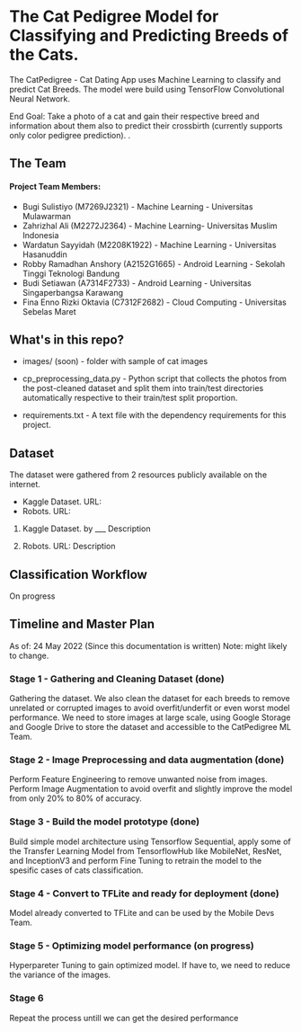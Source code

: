 # The Cat Pedigree Model for Classifying and Predicting Breeds of the Cats.

The CatPedigree - Cat Dating App uses Machine Learning to classify and predict Cat Breeds. The model were build using TensorFlow Convolutional Neural Network.

End Goal: Take a photo of a cat and gain their respective breed and information about them also to predict their crossbirth (currently supports only color pedigree prediction). 
.

## The Team 
#### Project Team Members:
* Bugi Sulistiyo (M7269J2321) - Machine Learning - Universitas Mulawarman
* Zahrizhal Ali (M2272J2364) - Machine Learning- Universitas Muslim Indonesia
* Wardatun Sayyidah (M2208K1922) - Machine Learning - Universitas Hasanuddin
* Robby Ramadhan Anshory (A2152G1665) - Android Learning - Sekolah Tinggi Teknologi Bandung
* Budi Setiawan (A7314F2733) - Android Learning - Universitas Singaperbangsa Karawang
* Fina Enno Rizki Oktavia (C7312F2682) - Cloud Computing - Universitas Sebelas Maret

## What's in this repo?

* images/ (soon) - folder with sample of cat images
* cp_preprocessing_data.py - Python script that collects the photos from the post-cleaned dataset and split them into train/test directories automatically respective to their train/test split proportion.

* requirements.txt - A text file with the dependency requirements for this project.

## Dataset
The dataset were gathered from 2 resources publicly available on the internet.
- Kaggle Dataset. URL:
- Robots. URL:

1. Kaggle Dataset.
by ___
Description


2. Robots. URL:
Description

## Classification Workflow
On progress

## Timeline and Master Plan

As of: 24 May 2022 (Since this documentation is written)
Note: might likely to change.

### Stage 1 - Gathering and Cleaning Dataset (done)
Gathering the dataset. We also clean the dataset for each breeds to remove unrelated or corrupted images to avoid overfit/underfit or even worst model performance. We need to store images at large scale, using Google Storage and Google Drive to store the dataset and accessible to the CatPedigree ML Team.

### Stage 2 - Image Preprocessing and data augmentation (done)
Perform Feature Engineering to remove unwanted noise from images. Perform Image Augmentation to avoid overfit and slightly improve the model from only 20% to 80% of accuracy.

### Stage 3 - Build the model prototype (done)
Build simple model architecture using Tensorflow Sequential, apply some of the Transfer Learning Model from TensorflowHub like MobileNet, ResNet, and InceptionV3 and perform Fine Tuning to retrain the model to the spesific cases of cats classification.

### Stage 4 - Convert to TFLite and ready for deployment (done)
Model already converted to TFLite and can be used by the Mobile Devs Team.

### Stage 5 - Optimizing model performance (on progress)
Hyperpareter Tuning to gain optimized model. If have to, we need to reduce the variance of the images.

### Stage 6 
Repeat the process untill we can get the desired performance



